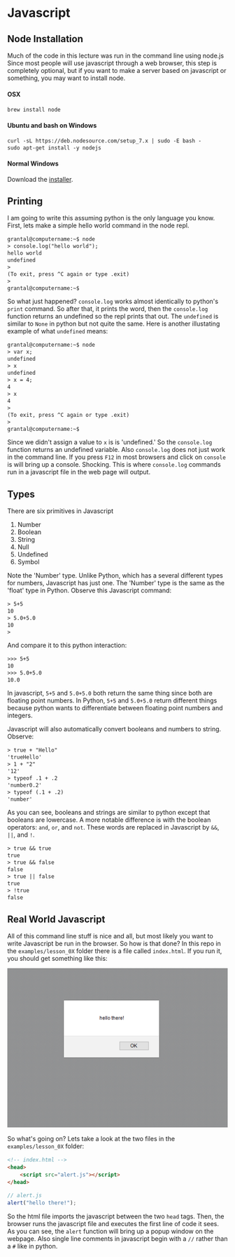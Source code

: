 # Javascript

## Node Installation

Much of the code in this lecture was run in the command line using node.js
Since most people will use javascript through a web browser, this step is completely optional, but if you want to make a server based on javascript or something, you may want to install node.

#### OSX

```
brew install node
```

#### Ubuntu and bash on Windows

```
curl -sL https://deb.nodesource.com/setup_7.x | sudo -E bash -
sudo apt-get install -y nodejs
```

#### Normal Windows

Download the [installer](https://nodejs.org/en/#download).

## Printing

I am going to write this assuming python is the only language you know. 
First, lets make a simple hello world command in the node repl.
```
grantal@computername:~$ node
> console.log("hello world");
hello world
undefined
>
(To exit, press ^C again or type .exit)
>
grantal@computername:~$
```
So what just happened? `console.log` works almost identically to python's `print` command. So after that, it prints the word, then the `console.log` function returns an undefined so the repl prints that out. The `undefined` is similar to `None` in python but not quite the same. Here is another illustating example of what `undefined` means:
```
grantal@computername:~$ node
> var x;
undefined
> x
undefined
> x = 4;
4
> x
4
>
(To exit, press ^C again or type .exit)
>
grantal@computername:~$
```
Since we didn't assign a value to `x` is is 'undefined.' So the `console.log` function returns an undefined variable. Also `console.log` does not just work in the command line. If you press `F12` in most browsers and click on `console` is will bring up a console. Shocking. This is where `console.log` commands run in a javascript file in the web page will output. 

## Types

There are six primitives in Javascript
 1. Number
 2. Boolean
 3. String
 4. Null
 5. Undefined
 6. Symbol
 
 

Note the 'Number' type. Unlike Python, which has a several different types for numbers, Javascript has just one. The 'Number' type is the same as the 'float' type in Python. Observe this Javascript command:
```
> 5+5
10
> 5.0+5.0
10
>
```
And compare it to this python interaction:
```
>>> 5+5
10
>>> 5.0+5.0
10.0
```
In javascript, `5+5` and `5.0+5.0` both return the same thing since both are floating point numbers. In Python, `5+5` and `5.0+5.0` return different things because python wants to differentiate between floating point numbers and integers.


Javascript will also automatically convert booleans and numbers to string. Observe:
```
> true + "Hello"
'trueHello'
> 1 + "2"
'12'
> typeof .1 + .2
'number0.2'
> typeof (.1 + .2)
'number'
```
As you can see, booleans and strings are similar to python except that booleans are lowercase. A more notable difference is with the boolean operators: `and`, `or`, and `not`. These words are replaced in Javascript by `&&`, `||`, and `!`.
```
> true && true
true
> true && false
false
> true || false
true
> !true
false
```

## Real World Javascript

All of this command line stuff is nice and all, but most likely you want to write Javascript be run in the browser. So how is that done? In this repo in the `examples/lesson_0X` folder there is a file called `index.html`. If you run it, you should get something like this: 

![alert](/images/alert.PNG)

So what's going on? Lets take a look at the two files in the `examples/lesson_0X` folder:
```html
<!-- index.html -->
<head>
    <script src="alert.js"></script> 
</head>
```
```javascript
// alert.js
alert("hello there!");
```
So the html file imports the javascript between the two `head` tags. Then, the browser runs the javascript file and executes the first line of code it sees. As you can see, the `alert` function will bring up a popup window on the webpage. Also single line comments in javascript begin with a `//` rather than a `#` like in python.
